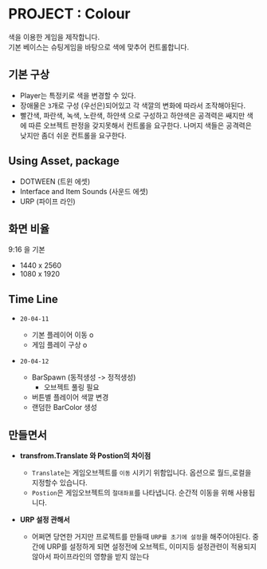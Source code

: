 # PROJECT : Colour

색을 이용한 게임을 제작합니다.  
기본 베이스는 슈팅게임을 바탕으로 색에 맞추어 컨트롤합니다.

## **기본 구상**

- Player는 특정키로 색을 변경할 수 있다.
- 장애물은 `3`개로 구성 (우선은)되어있고 각 색깔의 변화에 따라서 조작해야된다.
- 빨간색, 파란색, 녹색, 노란색, 하얀색 으로 구성하고 하얀색은 공격력은 쌔지만 색에 따른 오브젝트 판정을 갖지못해서 컨트롤을 요구한다. 나머지 색들은 공격력은 낮지만 좀더 쉬운 컨트롤을 요구한다.

## **Using Asset, package**

- DOTWEEN (트윈 에셋)
- Interface and Item Sounds (사운드 에셋)
- URP (파이프 라인)

## **화면 비율**

9:16 을 기본  

- 1440 x 2560
- 1080 x 1920

## **Time Line**

- `20-04-11`  
  - 기본 플레이어 이동 o
  - 게임 플레이 구상 o
  
- `20-04-12`
  - BarSpawn (동적생성 -> 정적생성)
    - 오브젝트 풀링 필요
  - 버튼별 플레이어 색깔 변경
  - 랜덤한 BarColor 생성

## **만들면서**

- **transfrom.Translate 와 Postion의 차이점**
  - `Translate`는 게임오브젝트를 `이동` 시키기 위함입니다. 옵션으로 월드,로컬을 지정할수 있습니다.
  - `Postion`은 게임오브젝트의 `절대좌표`를 나타냅니다. 순간적 이동을 위해 사용됩니다.

- **URP 설정 관해서**
  - 어쩌면 당연한 거지만 프로젝트를 만들때 `URP를 초기에 설정`을 해주어야된다. 중간에 URP를 설정하게 되면 설정전에 오브젝트, 이미지등 설정관련이 적용되지 않아서 파이프라인의 영향을 받지 않는다
